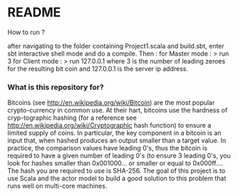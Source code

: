 # README #

How to run ? 

after navigating to the folder containing Project1.scala and build.sbt, enter sbt interactive shell mode and do a compile. Then : 
for Master mode : > run 3 
for Client mode : > run 127.0.0.1
where 3 is the number of leading zeroes for the resulting bit coin and 127.0.0.1 is the server ip address.


### What is this repository for? ###

Bitcoins (see http://en.wikipedia.org/wiki/Bitcoin) are the most popular crypto-currency in common use. At their hart, bitcoins use the hardness of cryp-tographic hashing (for a reference see http://en.wikipedia.org/wiki/Cryptographic hash function) to ensure a limited supply of coins. In particular, the key component in a bitcoin is an input that, when hashed produces an output smaller than a target value. In practice, the comparison values have leading 0's, thus the bitcoin is required to have a given number of leading 0's (to ensure 3 leading 0's, you look for hashes smaller than 0x001000... or smaller or equal to 0x000ff.... The hash you are required to use is SHA-256. The goal of this project is to use Scala and the actor model to build a good solution to this problem that runs well on multi-core machines.
